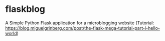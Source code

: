 # flaskblog
A Simple Python Flask application for a microblogging website (Tutorial: https://blog.miguelgrinberg.com/post/the-flask-mega-tutorial-part-i-hello-world)
